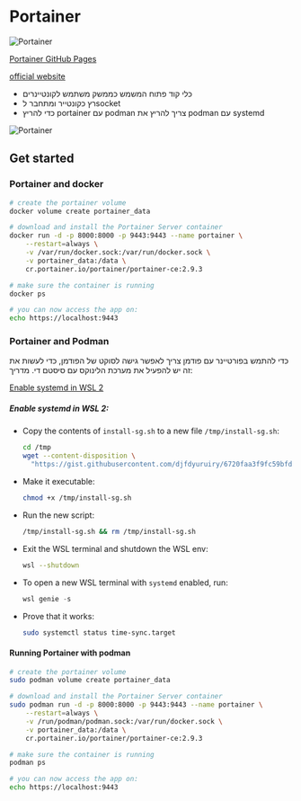 
# Portainer
![Portainer](../images/portainer.png)

[Portainer GitHub Pages](https://github.com/portainer/portainer)

[official website](https://www.portainer.io/)


- כלי קוד פתוח המשמש כממשק משתמש לקונטיינרים
- רץ כקונטייר ומתחבר לsocket
- כדי להריץ portainer עם podman צריך להריץ את podman עם systemd



![Portainer](../images/portainerUI.png)


## Get started

### Portainer and docker

```sh
# create the portainer volume
docker volume create portainer_data
```

```sh
# download and install the Portainer Server container
docker run -d -p 8000:8000 -p 9443:9443 --name portainer \
    --restart=always \
    -v /var/run/docker.sock:/var/run/docker.sock \
    -v portainer_data:/data \
    cr.portainer.io/portainer/portainer-ce:2.9.3
```

```sh
# make sure the container is running
docker ps
```

```sh
# you can now access the app on:
echo https://localhost:9443
```

### Portainer and Podman

כדי להתמש בפורטיינר עם פודמן צריך לאפשר גישה לסוקט של הפודמן, כדי לעשות את זה יש להפעיל את מערכת הלינוקס עם סיסטם די. מדריך:

[Enable systemd in WSL 2](https://gist.github.com/djfdyuruiry/6720faa3f9fc59bfdf6284ee1f41f950)

##### Enable systemd in WSL 2:

- Copy the contents of `install-sg.sh` to a new file `/tmp/install-sg.sh`:

  ```bash
  cd /tmp
  wget --content-disposition \
    "https://gist.githubusercontent.com/djfdyuruiry/6720faa3f9fc59bfdf6284ee1f41f950/raw/952347f805045ba0e6ef7868b18f4a9a8dd2e47a/install-sg.sh"
  ```

- Make it executable:

  ```bash
  chmod +x /tmp/install-sg.sh
  ```

- Run the new script:

  ```bash
  /tmp/install-sg.sh && rm /tmp/install-sg.sh
  ```

- Exit the WSL terminal and shutdown the WSL env:

  ```bash
  wsl --shutdown
  ```

- To open a new WSL terminal with `systemd` enabled, run:

  ```powershell
  wsl genie -s
  ```

- Prove that it works:

  ```bash
  sudo systemctl status time-sync.target
  ```

#### Running Portainer with podman
```sh
# create the portainer volume
sudo podman volume create portainer_data
```

```sh
# download and install the Portainer Server container
sudo podman run -d -p 8000:8000 -p 9443:9443 --name portainer \
    --restart=always \
    -v /run/podman/podman.sock:/var/run/docker.sock \
    -v portainer_data:/data \
    cr.portainer.io/portainer/portainer-ce:2.9.3
```

```sh
# make sure the container is running
podman ps
```

```sh
# you can now access the app on:
echo https://localhost:9443
```
